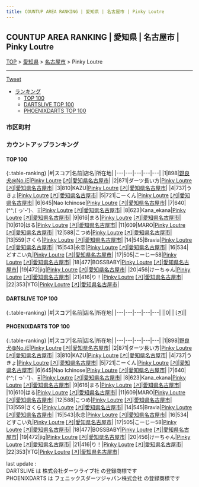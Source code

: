```yaml
---
title: COUNTUP AREA RANKING | 愛知県 | 名古屋市 | Pinky Loutre
---
```

## COUNTUP AREA RANKING | 愛知県 | 名古屋市 | Pinky Loutre

[TOP](/darts/rank/) > [愛知県](/darts/rank/愛知県/) > [名古屋市](/darts/rank/愛知県/名古屋市/) > Pinky Loutre

___

<a href="https://twitter.com/share?ref_src=twsrc%5Etfw" data-text="COUNTUP AREA RANKING | 愛知県名古屋市Pinky Loutre" class="twitter-share-button" data-hashtags="DARTSLIVE,PHOENIXDARTS,darts,ダーツ" data-show-count="false">Tweet</a>

* [ランキング](#カウントアップランキング)
    * [TOP 100](#top-100)
    * [DARTSLIVE TOP 100](#dartslive-top-100)
    * [PHOENIXDARTS TOP 100](#phoenixdarts-top-100)

### 市区町村

<ul>

</ul>

### カウントアップランキング

#### TOP 100



{:.table-ranking}
|#|スコア|名前|店名|所在地|
|---|---|---|---|---|
|1|898|<span class="rank-name-pd">野良犬@No.iE</span>|<a href="/darts/rank/shops/85238.html">Pinky Loutre</a> <a href="https://vs.phoenixdarts.com/jp/shop/shopDetailInfo/s_85238?s_seq=85238">[↗]</a>|<a href="/darts/rank/愛知県/名古屋市">愛知県名古屋市</a>|
|2|871|<span class="rank-name-pd">ダーツ長い方</span>|<a href="/darts/rank/shops/85238.html">Pinky Loutre</a> <a href="https://vs.phoenixdarts.com/jp/shop/shopDetailInfo/s_85238?s_seq=85238">[↗]</a>|<a href="/darts/rank/愛知県/名古屋市">愛知県名古屋市</a>|
|3|810|<span class="rank-name-pd">KAZU</span>|<a href="/darts/rank/shops/85238.html">Pinky Loutre</a> <a href="https://vs.phoenixdarts.com/jp/shop/shopDetailInfo/s_85238?s_seq=85238">[↗]</a>|<a href="/darts/rank/愛知県/名古屋市">愛知県名古屋市</a>|
|4|737|<span class="rank-name-pd">うきょ</span>|<a href="/darts/rank/shops/85238.html">Pinky Loutre</a> <a href="https://vs.phoenixdarts.com/jp/shop/shopDetailInfo/s_85238?s_seq=85238">[↗]</a>|<a href="/darts/rank/愛知県/名古屋市">愛知県名古屋市</a>|
|5|721|<span class="rank-name-pd">こーくん</span>|<a href="/darts/rank/shops/85238.html">Pinky Loutre</a> <a href="https://vs.phoenixdarts.com/jp/shop/shopDetailInfo/s_85238?s_seq=85238">[↗]</a>|<a href="/darts/rank/愛知県/名古屋市">愛知県名古屋市</a>|
|6|645|<span class="rank-name-pd">Nao Ichinose</span>|<a href="/darts/rank/shops/85238.html">Pinky Loutre</a> <a href="https://vs.phoenixdarts.com/jp/shop/shopDetailInfo/s_85238?s_seq=85238">[↗]</a>|<a href="/darts/rank/愛知県/名古屋市">愛知県名古屋市</a>|
|7|640|<span class="rank-name-pd">(^^;( っ&#x27;-&#x27;)╮ =͟͟͞</span>|<a href="/darts/rank/shops/85238.html">Pinky Loutre</a> <a href="https://vs.phoenixdarts.com/jp/shop/shopDetailInfo/s_85238?s_seq=85238">[↗]</a>|<a href="/darts/rank/愛知県/名古屋市">愛知県名古屋市</a>|
|8|623|<span class="rank-name-pd">Kana_ekana</span>|<a href="/darts/rank/shops/85238.html">Pinky Loutre</a> <a href="https://vs.phoenixdarts.com/jp/shop/shopDetailInfo/s_85238?s_seq=85238">[↗]</a>|<a href="/darts/rank/愛知県/名古屋市">愛知県名古屋市</a>|
|9|616|<span class="rank-name-pd">まろ</span>|<a href="/darts/rank/shops/85238.html">Pinky Loutre</a> <a href="https://vs.phoenixdarts.com/jp/shop/shopDetailInfo/s_85238?s_seq=85238">[↗]</a>|<a href="/darts/rank/愛知県/名古屋市">愛知県名古屋市</a>|
|10|610|<span class="rank-name-pd">はる</span>|<a href="/darts/rank/shops/85238.html">Pinky Loutre</a> <a href="https://vs.phoenixdarts.com/jp/shop/shopDetailInfo/s_85238?s_seq=85238">[↗]</a>|<a href="/darts/rank/愛知県/名古屋市">愛知県名古屋市</a>|
|11|609|<span class="rank-name-pd">MARO</span>|<a href="/darts/rank/shops/85238.html">Pinky Loutre</a> <a href="https://vs.phoenixdarts.com/jp/shop/shopDetailInfo/s_85238?s_seq=85238">[↗]</a>|<a href="/darts/rank/愛知県/名古屋市">愛知県名古屋市</a>|
|12|588|<span class="rank-name-pd">こつめ</span>|<a href="/darts/rank/shops/85238.html">Pinky Loutre</a> <a href="https://vs.phoenixdarts.com/jp/shop/shopDetailInfo/s_85238?s_seq=85238">[↗]</a>|<a href="/darts/rank/愛知県/名古屋市">愛知県名古屋市</a>|
|13|559|<span class="rank-name-pd">さくら</span>|<a href="/darts/rank/shops/85238.html">Pinky Loutre</a> <a href="https://vs.phoenixdarts.com/jp/shop/shopDetailInfo/s_85238?s_seq=85238">[↗]</a>|<a href="/darts/rank/愛知県/名古屋市">愛知県名古屋市</a>|
|14|545|<span class="rank-name-pd">Bravia</span>|<a href="/darts/rank/shops/85238.html">Pinky Loutre</a> <a href="https://vs.phoenixdarts.com/jp/shop/shopDetailInfo/s_85238?s_seq=85238">[↗]</a>|<a href="/darts/rank/愛知県/名古屋市">愛知県名古屋市</a>|
|15|543|<span class="rank-name-pd">永恋</span>|<a href="/darts/rank/shops/85238.html">Pinky Loutre</a> <a href="https://vs.phoenixdarts.com/jp/shop/shopDetailInfo/s_85238?s_seq=85238">[↗]</a>|<a href="/darts/rank/愛知県/名古屋市">愛知県名古屋市</a>|
|16|534|<span class="rank-name-pd">どすこい丸</span>|<a href="/darts/rank/shops/85238.html">Pinky Loutre</a> <a href="https://vs.phoenixdarts.com/jp/shop/shopDetailInfo/s_85238?s_seq=85238">[↗]</a>|<a href="/darts/rank/愛知県/名古屋市">愛知県名古屋市</a>|
|17|505|<span class="rank-name-pd">こーじー58</span>|<a href="/darts/rank/shops/85238.html">Pinky Loutre</a> <a href="https://vs.phoenixdarts.com/jp/shop/shopDetailInfo/s_85238?s_seq=85238">[↗]</a>|<a href="/darts/rank/愛知県/名古屋市">愛知県名古屋市</a>|
|18|477|<span class="rank-name-pd">BOSSBABY</span>|<a href="/darts/rank/shops/85238.html">Pinky Loutre</a> <a href="https://vs.phoenixdarts.com/jp/shop/shopDetailInfo/s_85238?s_seq=85238">[↗]</a>|<a href="/darts/rank/愛知県/名古屋市">愛知県名古屋市</a>|
|19|472|<span class="rank-name-pd">jig</span>|<a href="/darts/rank/shops/85238.html">Pinky Loutre</a> <a href="https://vs.phoenixdarts.com/jp/shop/shopDetailInfo/s_85238?s_seq=85238">[↗]</a>|<a href="/darts/rank/愛知県/名古屋市">愛知県名古屋市</a>|
|20|456|<span class="rank-name-pd">けーちゃん</span>|<a href="/darts/rank/shops/85238.html">Pinky Loutre</a> <a href="https://vs.phoenixdarts.com/jp/shop/shopDetailInfo/s_85238?s_seq=85238">[↗]</a>|<a href="/darts/rank/愛知県/名古屋市">愛知県名古屋市</a>|
|21|416|<span class="rank-name-pd">り！</span>|<a href="/darts/rank/shops/85238.html">Pinky Loutre</a> <a href="https://vs.phoenixdarts.com/jp/shop/shopDetailInfo/s_85238?s_seq=85238">[↗]</a>|<a href="/darts/rank/愛知県/名古屋市">愛知県名古屋市</a>|
|22|353|<span class="rank-name-pd">YTG</span>|<a href="/darts/rank/shops/85238.html">Pinky Loutre</a> <a href="https://vs.phoenixdarts.com/jp/shop/shopDetailInfo/s_85238?s_seq=85238">[↗]</a>|<a href="/darts/rank/愛知県/名古屋市">愛知県名古屋市</a>|


#### DARTSLIVE TOP 100



{:.table-ranking}
|#|スコア|名前|店名|所在地|
|---|---|---|---|---|
||0|<span class="rank-name-dl"> </span>|<a href="/darts/rank/shops/.html"></a> <a href="">[↗]</a>|<a href="/darts/rank//"></a>|


#### PHOENIXDARTS TOP 100



{:.table-ranking}
|#|スコア|名前|店名|所在地|
|---|---|---|---|---|
|1|898|<span class="rank-name-pd">野良犬@No.iE</span>|<a href="/darts/rank/shops/85238.html">Pinky Loutre</a> <a href="https://vs.phoenixdarts.com/jp/shop/shopDetailInfo/s_85238?s_seq=85238">[↗]</a>|<a href="/darts/rank/愛知県/名古屋市">愛知県名古屋市</a>|
|2|871|<span class="rank-name-pd">ダーツ長い方</span>|<a href="/darts/rank/shops/85238.html">Pinky Loutre</a> <a href="https://vs.phoenixdarts.com/jp/shop/shopDetailInfo/s_85238?s_seq=85238">[↗]</a>|<a href="/darts/rank/愛知県/名古屋市">愛知県名古屋市</a>|
|3|810|<span class="rank-name-pd">KAZU</span>|<a href="/darts/rank/shops/85238.html">Pinky Loutre</a> <a href="https://vs.phoenixdarts.com/jp/shop/shopDetailInfo/s_85238?s_seq=85238">[↗]</a>|<a href="/darts/rank/愛知県/名古屋市">愛知県名古屋市</a>|
|4|737|<span class="rank-name-pd">うきょ</span>|<a href="/darts/rank/shops/85238.html">Pinky Loutre</a> <a href="https://vs.phoenixdarts.com/jp/shop/shopDetailInfo/s_85238?s_seq=85238">[↗]</a>|<a href="/darts/rank/愛知県/名古屋市">愛知県名古屋市</a>|
|5|721|<span class="rank-name-pd">こーくん</span>|<a href="/darts/rank/shops/85238.html">Pinky Loutre</a> <a href="https://vs.phoenixdarts.com/jp/shop/shopDetailInfo/s_85238?s_seq=85238">[↗]</a>|<a href="/darts/rank/愛知県/名古屋市">愛知県名古屋市</a>|
|6|645|<span class="rank-name-pd">Nao Ichinose</span>|<a href="/darts/rank/shops/85238.html">Pinky Loutre</a> <a href="https://vs.phoenixdarts.com/jp/shop/shopDetailInfo/s_85238?s_seq=85238">[↗]</a>|<a href="/darts/rank/愛知県/名古屋市">愛知県名古屋市</a>|
|7|640|<span class="rank-name-pd">(^^;( っ&#x27;-&#x27;)╮ =͟͟͞</span>|<a href="/darts/rank/shops/85238.html">Pinky Loutre</a> <a href="https://vs.phoenixdarts.com/jp/shop/shopDetailInfo/s_85238?s_seq=85238">[↗]</a>|<a href="/darts/rank/愛知県/名古屋市">愛知県名古屋市</a>|
|8|623|<span class="rank-name-pd">Kana_ekana</span>|<a href="/darts/rank/shops/85238.html">Pinky Loutre</a> <a href="https://vs.phoenixdarts.com/jp/shop/shopDetailInfo/s_85238?s_seq=85238">[↗]</a>|<a href="/darts/rank/愛知県/名古屋市">愛知県名古屋市</a>|
|9|616|<span class="rank-name-pd">まろ</span>|<a href="/darts/rank/shops/85238.html">Pinky Loutre</a> <a href="https://vs.phoenixdarts.com/jp/shop/shopDetailInfo/s_85238?s_seq=85238">[↗]</a>|<a href="/darts/rank/愛知県/名古屋市">愛知県名古屋市</a>|
|10|610|<span class="rank-name-pd">はる</span>|<a href="/darts/rank/shops/85238.html">Pinky Loutre</a> <a href="https://vs.phoenixdarts.com/jp/shop/shopDetailInfo/s_85238?s_seq=85238">[↗]</a>|<a href="/darts/rank/愛知県/名古屋市">愛知県名古屋市</a>|
|11|609|<span class="rank-name-pd">MARO</span>|<a href="/darts/rank/shops/85238.html">Pinky Loutre</a> <a href="https://vs.phoenixdarts.com/jp/shop/shopDetailInfo/s_85238?s_seq=85238">[↗]</a>|<a href="/darts/rank/愛知県/名古屋市">愛知県名古屋市</a>|
|12|588|<span class="rank-name-pd">こつめ</span>|<a href="/darts/rank/shops/85238.html">Pinky Loutre</a> <a href="https://vs.phoenixdarts.com/jp/shop/shopDetailInfo/s_85238?s_seq=85238">[↗]</a>|<a href="/darts/rank/愛知県/名古屋市">愛知県名古屋市</a>|
|13|559|<span class="rank-name-pd">さくら</span>|<a href="/darts/rank/shops/85238.html">Pinky Loutre</a> <a href="https://vs.phoenixdarts.com/jp/shop/shopDetailInfo/s_85238?s_seq=85238">[↗]</a>|<a href="/darts/rank/愛知県/名古屋市">愛知県名古屋市</a>|
|14|545|<span class="rank-name-pd">Bravia</span>|<a href="/darts/rank/shops/85238.html">Pinky Loutre</a> <a href="https://vs.phoenixdarts.com/jp/shop/shopDetailInfo/s_85238?s_seq=85238">[↗]</a>|<a href="/darts/rank/愛知県/名古屋市">愛知県名古屋市</a>|
|15|543|<span class="rank-name-pd">永恋</span>|<a href="/darts/rank/shops/85238.html">Pinky Loutre</a> <a href="https://vs.phoenixdarts.com/jp/shop/shopDetailInfo/s_85238?s_seq=85238">[↗]</a>|<a href="/darts/rank/愛知県/名古屋市">愛知県名古屋市</a>|
|16|534|<span class="rank-name-pd">どすこい丸</span>|<a href="/darts/rank/shops/85238.html">Pinky Loutre</a> <a href="https://vs.phoenixdarts.com/jp/shop/shopDetailInfo/s_85238?s_seq=85238">[↗]</a>|<a href="/darts/rank/愛知県/名古屋市">愛知県名古屋市</a>|
|17|505|<span class="rank-name-pd">こーじー58</span>|<a href="/darts/rank/shops/85238.html">Pinky Loutre</a> <a href="https://vs.phoenixdarts.com/jp/shop/shopDetailInfo/s_85238?s_seq=85238">[↗]</a>|<a href="/darts/rank/愛知県/名古屋市">愛知県名古屋市</a>|
|18|477|<span class="rank-name-pd">BOSSBABY</span>|<a href="/darts/rank/shops/85238.html">Pinky Loutre</a> <a href="https://vs.phoenixdarts.com/jp/shop/shopDetailInfo/s_85238?s_seq=85238">[↗]</a>|<a href="/darts/rank/愛知県/名古屋市">愛知県名古屋市</a>|
|19|472|<span class="rank-name-pd">jig</span>|<a href="/darts/rank/shops/85238.html">Pinky Loutre</a> <a href="https://vs.phoenixdarts.com/jp/shop/shopDetailInfo/s_85238?s_seq=85238">[↗]</a>|<a href="/darts/rank/愛知県/名古屋市">愛知県名古屋市</a>|
|20|456|<span class="rank-name-pd">けーちゃん</span>|<a href="/darts/rank/shops/85238.html">Pinky Loutre</a> <a href="https://vs.phoenixdarts.com/jp/shop/shopDetailInfo/s_85238?s_seq=85238">[↗]</a>|<a href="/darts/rank/愛知県/名古屋市">愛知県名古屋市</a>|
|21|416|<span class="rank-name-pd">り！</span>|<a href="/darts/rank/shops/85238.html">Pinky Loutre</a> <a href="https://vs.phoenixdarts.com/jp/shop/shopDetailInfo/s_85238?s_seq=85238">[↗]</a>|<a href="/darts/rank/愛知県/名古屋市">愛知県名古屋市</a>|
|22|353|<span class="rank-name-pd">YTG</span>|<a href="/darts/rank/shops/85238.html">Pinky Loutre</a> <a href="https://vs.phoenixdarts.com/jp/shop/shopDetailInfo/s_85238?s_seq=85238">[↗]</a>|<a href="/darts/rank/愛知県/名古屋市">愛知県名古屋市</a>|


<div class="footer border-top border-gray-light mt-5 pt-3 text-right text-gray">
    last update : <span style="font-weight: italic" id="foot_last_modified"></span><br />
    DARTSLIVE は 株式会社ダーツライブ社 の登録商標です<br />
    PHOENIXDARTS は フェニックスダーツジャパン株式会社 の登録商標です<br />
</div>

<script src="https://cdnjs.cloudflare.com/ajax/libs/jquery.tablesorter/2.31.3/js/jquery.tablesorter.min.js" integrity="sha512-qzgd5cYSZcosqpzpn7zF2ZId8f/8CHmFKZ8j7mU4OUXTNRd5g+ZHBPsgKEwoqxCtdQvExE5LprwwPAgoicguNg==" crossorigin="anonymous" referrerpolicy="no-referrer"></script>
<link rel="stylesheet" href="https://cdnjs.cloudflare.com/ajax/libs/jquery.tablesorter/2.31.3/css/theme.default.min.css" integrity="sha512-wghhOJkjQX0Lh3NSWvNKeZ0ZpNn+SPVXX1Qyc9OCaogADktxrBiBdKGDoqVUOyhStvMBmJQ8ZdMHiR3wuEq8+w==" crossorigin="anonymous" referrerpolicy="no-referrer" />
<script>
$(function() {
    $(".table-ranking").tablesorter({sortList:[[0, 0]]});
    $("#foot_last_modified").text(formatDate(new Date(document.lastModified), 'yyyy-MM-dd HH:mm:ss'));
});
</script>

<script async src="https://platform.twitter.com/widgets.js" charset="utf-8"></script>
